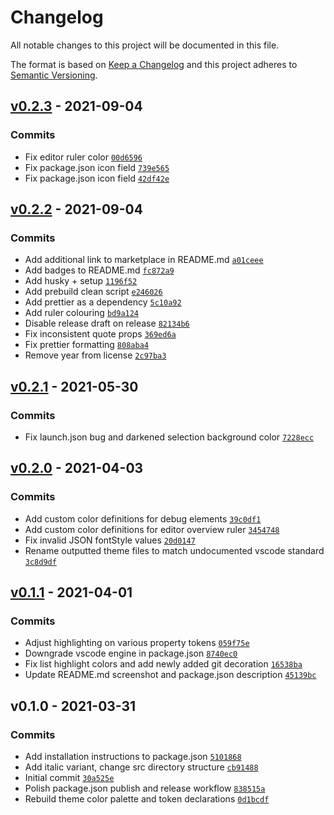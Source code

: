 # Changelog

All notable changes to this project will be documented in this file.

The format is based on [Keep a Changelog](https://keepachangelog.com/en/1.0.0/)
and this project adheres to [Semantic Versioning](https://semver.org/spec/v2.0.0.html).

## [v0.2.3](https://github.com/eels/vscode-comfort-theme/compare/v0.2.2...v0.2.3) - 2021-09-04

### Commits

- Fix editor ruler color [`00d6596`](https://github.com/eels/vscode-comfort-theme/commit/00d659665ae17d33bfdde80535ac9c00fc2a7059)
- Fix package.json icon field [`739e565`](https://github.com/eels/vscode-comfort-theme/commit/739e56536583b99104f93af695dedefa7d13e6c5)
- Fix package.json icon field [`42df42e`](https://github.com/eels/vscode-comfort-theme/commit/42df42eca6d5ca72af0ef55931fbe725951af355)

## [v0.2.2](https://github.com/eels/vscode-comfort-theme/compare/v0.2.1...v0.2.2) - 2021-09-04

### Commits

- Add additional link to marketplace in README.md [`a01ceee`](https://github.com/eels/vscode-comfort-theme/commit/a01ceeeec67aaed3bfa21969af26a0d05a879031)
- Add badges to README.md [`fc872a9`](https://github.com/eels/vscode-comfort-theme/commit/fc872a98fabb38960237281e179429d4148b5682)
- Add husky + setup [`1196f52`](https://github.com/eels/vscode-comfort-theme/commit/1196f52efd285c98a0b771f01b32409c34056376)
- Add prebuild clean script [`e246026`](https://github.com/eels/vscode-comfort-theme/commit/e24602643a21ce6ca85137771e2fda418a05a97b)
- Add prettier as a dependency [`5c10a92`](https://github.com/eels/vscode-comfort-theme/commit/5c10a92052278868ecac28b22d25068351e33ebe)
- Add ruler colouring [`bd9a124`](https://github.com/eels/vscode-comfort-theme/commit/bd9a124f9ce2e39aa01c82fe0cfd5bee8ce0f402)
- Disable release draft on release [`82134b6`](https://github.com/eels/vscode-comfort-theme/commit/82134b63f5897dfaa613d7577ba408d06eeb69bb)
- Fix inconsistent quote props [`369ed6a`](https://github.com/eels/vscode-comfort-theme/commit/369ed6a59fbacca5e2e0dd59552af908c7fc78f0)
- Fix prettier formatting [`808aba4`](https://github.com/eels/vscode-comfort-theme/commit/808aba4399e6753ae91aef3e84ac220edcbb00c2)
- Remove year from license [`2c97ba3`](https://github.com/eels/vscode-comfort-theme/commit/2c97ba311924ae1035340162c4cdf639255c1969)

## [v0.2.1](https://github.com/eels/vscode-comfort-theme/compare/v0.2.0...v0.2.1) - 2021-05-30

### Commits

- Fix launch.json bug and darkened selection background color [`7228ecc`](https://github.com/eels/vscode-comfort-theme/commit/7228ecc4faf90289b1c7066e4e38c73d1e36d054)

## [v0.2.0](https://github.com/eels/vscode-comfort-theme/compare/v0.1.1...v0.2.0) - 2021-04-03

### Commits

- Add custom color definitions for debug elements [`39c0df1`](https://github.com/eels/vscode-comfort-theme/commit/39c0df1400d2563e74718af2725620844b56a8e1)
- Add custom color definitions for editor overview ruler [`3454748`](https://github.com/eels/vscode-comfort-theme/commit/3454748d000c651f9d6183271577e52731acce6c)
- Fix invalid JSON fontStyle values [`20d0147`](https://github.com/eels/vscode-comfort-theme/commit/20d014761e2a1748ee8fa922ab70c098434aa4a5)
- Rename outputted theme files to match undocumented vscode standard [`3c8d9df`](https://github.com/eels/vscode-comfort-theme/commit/3c8d9dfcdc4b4719e1babb3d82d072a4e4f3d26c)

## [v0.1.1](https://github.com/eels/vscode-comfort-theme/compare/v0.1.0...v0.1.1) - 2021-04-01

### Commits

- Adjust highlighting on various property tokens [`059f75e`](https://github.com/eels/vscode-comfort-theme/commit/059f75e896ebd9622054fd88a6ea3a9d20791601)
- Downgrade vscode engine in package.json [`8740ec0`](https://github.com/eels/vscode-comfort-theme/commit/8740ec0cb3c9b9bba29118ce68d13313c5634340)
- Fix list highlight colors and add newly added git decoration [`16538ba`](https://github.com/eels/vscode-comfort-theme/commit/16538ba7d796220fde98b60e669a490448ea32a3)
- Update README.md screenshot and package.json description [`45139bc`](https://github.com/eels/vscode-comfort-theme/commit/45139bc5eb6fd05d08a7acacb831b7a005f8d1ab)

## v0.1.0 - 2021-03-31

### Commits

- Add installation instructions to package.json [`5101868`](https://github.com/eels/vscode-comfort-theme/commit/5101868035edab6087b756e5af75bdc5aec20694)
- Add italic variant, change src directory structure [`cb91488`](https://github.com/eels/vscode-comfort-theme/commit/cb91488dee843646a98005d8644411f1ce190c76)
- Initial commit [`30a525e`](https://github.com/eels/vscode-comfort-theme/commit/30a525ea42c3fc807d0907287735a2a636e01305)
- Polish package.json publish and release workflow [`838515a`](https://github.com/eels/vscode-comfort-theme/commit/838515aadee610c8072229cd1a0e61ea42fb67fa)
- Rebuild theme color palette and token declarations [`0d1bcdf`](https://github.com/eels/vscode-comfort-theme/commit/0d1bcdfc186608f1a1751c3b717470d71b5e06a2)
